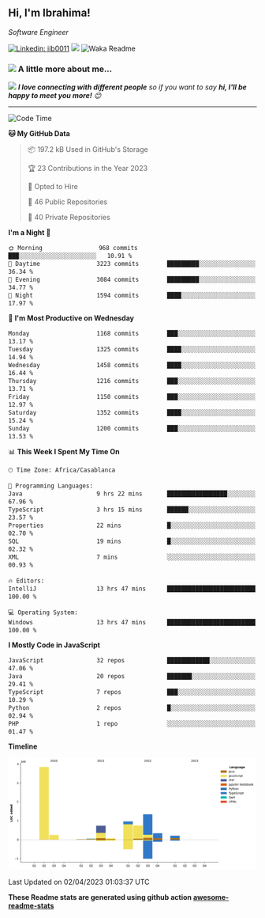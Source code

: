 <h2>Hi, I'm Ibrahima! </h2>
<p><em>Software Engineer 
</em></p>


[![Linkedin: iib0011](https://img.shields.io/badge/-iib0011-blue?style=flat-square&logo=Linkedin&logoColor=white&link=https://www.linkedin.com/in/iib0011/)](https://www.linkedin.com/in/iib0011/)
![](https://visitor-badge.glitch.me/badge?page_id=iib0011)
![Waka Readme](https://github.com/iib0011/iib0011/workflows/Waka%20Readme/badge.svg)


### <img src="https://media.giphy.com/media/VgCDAzcKvsR6OM0uWg/giphy.gif" width="50"> A little more about me...  


<img src="https://media.giphy.com/media/LnQjpWaON8nhr21vNW/giphy.gif" width="60"> <em><b>I love connecting with different people</b> so if you want to say <b>hi, I'll be happy to meet you more!</b> 😊</em>

---
<!--START_SECTION:waka-->
![Code Time](http://img.shields.io/badge/Code%20Time-1%2C994%20hrs%2028%20mins-blue)

**🐱 My GitHub Data** 

> 📦 197.2 kB Used in GitHub's Storage 
 > 
> 🏆 23 Contributions in the Year 2023
 > 
> 💼 Opted to Hire
 > 
> 📜 46 Public Repositories 
 > 
> 🔑 40 Private Repositories 
 > 
**I'm a Night 🦉** 

```text
🌞 Morning                968 commits         ███░░░░░░░░░░░░░░░░░░░░░░   10.91 % 
🌆 Daytime                3223 commits        █████████░░░░░░░░░░░░░░░░   36.34 % 
🌃 Evening                3084 commits        █████████░░░░░░░░░░░░░░░░   34.77 % 
🌙 Night                  1594 commits        ████░░░░░░░░░░░░░░░░░░░░░   17.97 % 
```
📅 **I'm Most Productive on Wednesday** 

```text
Monday                   1168 commits        ███░░░░░░░░░░░░░░░░░░░░░░   13.17 % 
Tuesday                  1325 commits        ████░░░░░░░░░░░░░░░░░░░░░   14.94 % 
Wednesday                1458 commits        ████░░░░░░░░░░░░░░░░░░░░░   16.44 % 
Thursday                 1216 commits        ███░░░░░░░░░░░░░░░░░░░░░░   13.71 % 
Friday                   1150 commits        ███░░░░░░░░░░░░░░░░░░░░░░   12.97 % 
Saturday                 1352 commits        ████░░░░░░░░░░░░░░░░░░░░░   15.24 % 
Sunday                   1200 commits        ███░░░░░░░░░░░░░░░░░░░░░░   13.53 % 
```


📊 **This Week I Spent My Time On** 

```text
🕑︎ Time Zone: Africa/Casablanca

💬 Programming Languages: 
Java                     9 hrs 22 mins       █████████████████░░░░░░░░   67.96 % 
TypeScript               3 hrs 15 mins       ██████░░░░░░░░░░░░░░░░░░░   23.57 % 
Properties               22 mins             █░░░░░░░░░░░░░░░░░░░░░░░░   02.70 % 
SQL                      19 mins             █░░░░░░░░░░░░░░░░░░░░░░░░   02.32 % 
XML                      7 mins              ░░░░░░░░░░░░░░░░░░░░░░░░░   00.93 % 

🔥 Editors: 
IntelliJ                 13 hrs 47 mins      █████████████████████████   100.00 % 

💻 Operating System: 
Windows                  13 hrs 47 mins      █████████████████████████   100.00 % 
```

**I Mostly Code in JavaScript** 

```text
JavaScript               32 repos            ████████████░░░░░░░░░░░░░   47.06 % 
Java                     20 repos            ███████░░░░░░░░░░░░░░░░░░   29.41 % 
TypeScript               7 repos             ███░░░░░░░░░░░░░░░░░░░░░░   10.29 % 
Python                   2 repos             █░░░░░░░░░░░░░░░░░░░░░░░░   02.94 % 
PHP                      1 repo              ░░░░░░░░░░░░░░░░░░░░░░░░░   01.47 % 
```



**Timeline**

![Lines of Code chart](https://raw.githubusercontent.com/iib0011/iib0011/master/assets/bar_graph.png)


 Last Updated on 02/04/2023 01:03:37 UTC
<!--END_SECTION:waka-->

**These Readme stats are generated using github action [awesome-readme-stats](https://github.com/iib0011/waka-readme-stats)**
